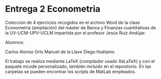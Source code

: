 # Entrega 2 Econometria

Colección de 4 ejercicios recogidos en el archivo Word de la clase Econometría (ampliación) del máster de Banca y Finanzas cuantitativas de la UV-UCM-UPV-UCLM impartida por el profesor Jesús Ruiz Andújar.

Alumnos:

Carlos Alonso Orts
Manuel de la Llave
Diego Huélamo

El trabajo se realiza mediante LaTeX (compilador usado XeLaTeX) y con el paquete mcode personalizado, también incluido en el repositorio. En las carpetas se pueden encontrar los scripts de MatLab empleados.
